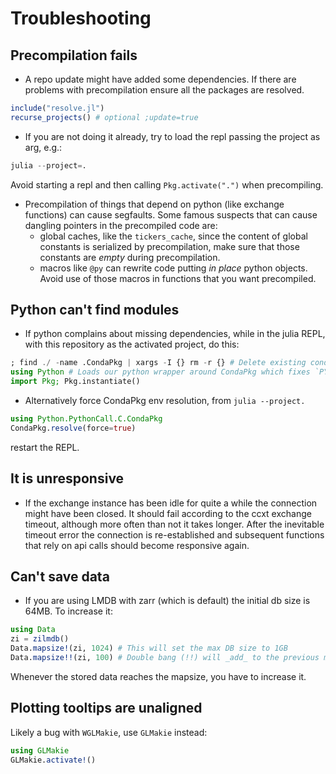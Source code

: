 # Troubleshooting

## Precompilation fails

- A repo update might have added some dependencies. If there are problems with precompilation ensure all the packages are resolved.

```julia
include("resolve.jl")
recurse_projects() # optional ;update=true
```

- If you are not doing it already, try to load the repl passing the project as arg, e.g.:

```julia
julia --project=.
```
Avoid starting a repl and then calling `Pkg.activate(".")` when precompiling.

- Precompilation of things that depend on python (like exchange functions) can cause segfaults. Some famous suspects that can cause dangling pointers in the precompiled code are:
  - global caches, like the `tickers_cache`, since the content of global constants is serialized by precompilation, make sure that those constants are *empty* during precompilation.
  - macros like `@py` can rewrite code putting _in place_ python objects. Avoid use of those macros in functions that you want precompiled.

## Python can't find modules

- If python complains about missing dependencies, while in the julia REPL, with this repository as the activated project, do this:

```julia
; find ./ -name .CondaPkg | xargs -I {} rm -r {} # Delete existing conda environments
using Python # Loads our python wrapper around CondaPkg which fixes `PYTHONPATH` env var
import Pkg; Pkg.instantiate()
```

- Alternatively force CondaPkg env resolution, from `julia --project.`

```julia
using Python.PythonCall.C.CondaPkg
CondaPkg.resolve(force=true)
```

restart the REPL.

## It is unresponsive

- If the exchange instance has been idle for quite a while the connection might have been closed. It should fail according to the ccxt exchange timeout, although more often than not it takes longer. After the inevitable timeout error the connection is re-established and subsequent functions that rely on api calls should become responsive again.

## Can't save data

- If you are using LMDB with zarr (which is default) the initial db size is 64MB. To increase it:

```julia
using Data
zi = zilmdb()
Data.mapsize!(zi, 1024) # This will set the max DB size to 1GB
Data.mapsize!!(zi, 100) # Double bang (!!) will _add_ to the previous mapsize (in this case 1.1GB)
```

Whenever the stored data reaches the mapsize, you have to increase it.

## Plotting tooltips are unaligned

Likely a bug with `WGLMakie`, use `GLMakie` instead:

```julia
using GLMakie
GLMakie.activate!()
```

